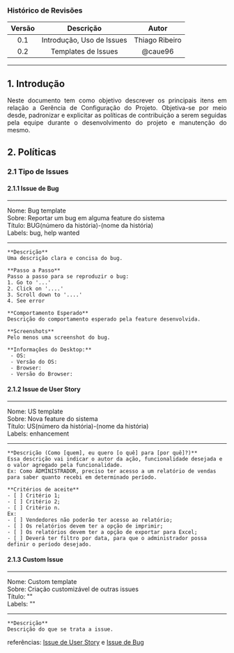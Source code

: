### Histórico de Revisões

| Versão | Descrição     | Autor   |
|:------:|:-------------:|:-------:|
|  0.1   | Introdução, Uso de Issues | Thiago Ribeiro|
|  0.2   | Templates de Issues | @caue96 |

-----

## 1. Introdução

<p align="justify">Neste documento tem como objetivo descrever os principais itens em relação a Gerência de Configuração do Projeto. Objetiva-se por meio desde, padronizar e explicitar as políticas de contribuição a serem seguidas pela equipe durante o desenvolvimento do projeto e manutenção do mesmo.</p>

## 2. Políticas

### 2.1 Tipo de Issues

#### 2.1.1 Issue de Bug

---
Nome: Bug template<br>
Sobre: Reportar um bug em alguma feature do sistema<br>
Título: BUG(número da história)-(nome da história)<br>
Labels: bug, help wanted

---

```
**Descrição**
Uma descrição clara e concisa do bug.

**Passo a Passo**
Passo a passo para se reproduzir o bug:
1. Go to '...'
2. Click on '....'
3. Scroll down to '....'
4. See error

**Comportamento Esperado**
Descrição do comportamento esperado pela feature desenvolvida.

**Screenshots**
Pelo menos uma screenshot do bug.

**Informações do Desktop:**
 - OS:
 - Versão do OS:
 - Browser:
 - Versão do Browser:
```

#### 2.1.2 Issue de User Story

---
Nome: US template<br>
Sobre: Nova feature do sistema<br>
Título: US(número da história)-(nome da história)<br>
Labels: enhancement

---

```
**Descrição (Como [quem], eu quero [o quê] para [por quê]?)**
Essa descrição vai indicar o autor da ação, funcionalidade desejada e o valor agregado pela funcionalidade.
Ex: Como ADMINISTRADOR, preciso ter acesso a um relatório de vendas para saber quanto recebi em determinado período.

**Critérios de aceite**
- [ ] Critério 1;
- [ ] Critério 2;
- [ ] Critério n.
Ex:
- [ ] Vendedores não poderão ter acesso ao relatório;
- [ ] Os relatórios devem ter a opção de imprimir;
- [ ] Os relatórios devem ter a opção de exportar para Excel;
- [ ] Deverá ter filtro por data, para que o administrador possa definir o período desejado.
```

#### 2.1.3 Custom Issue

---
Nome: Custom template<br>
Sobre: Criação customizável de outras issues<br>
Título: ""<br>
Labels: ""

---

```
**Descrição**
Descrição do que se trata a issue.
```

referências: [Issue de User Story](https://medium.com/vertice/como-escrever-boas-users-stories-hist%C3%B3rias-de-usu%C3%A1rios-b29c75043fac) e [Issue de Bug](https://github.com/devspace/awesome-github-templates)
